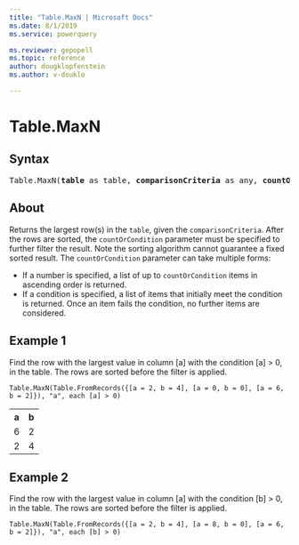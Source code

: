 ```yaml
---
title: "Table.MaxN | Microsoft Docs"
ms.date: 8/1/2019
ms.service: powerquery

ms.reviewer: gepopell
ms.topic: reference
author: dougklopfenstein
ms.author: v-douklo

---
```

# Table.MaxN

## Syntax

<pre>
Table.MaxN(<b>table</b> as table, <b>comparisonCriteria</b> as any, <b>countOrCondition</b> as any) as table
</pre>
  
## About  
Returns the largest row(s) in the `table`, given the `comparisonCriteria`. After the rows are sorted, the `countOrCondition` parameter must be specified to further filter the result. Note the sorting algorithm cannot guarantee a fixed sorted result. The `countOrCondition` parameter can take multiple forms: <ul> <li> If a number is specified, a list of up to <code>countOrCondition</code> items in ascending order is returned. </li> <li> If a condition is specified, a list of items that initially meet the condition is returned. Once an item fails the condition, no further items are considered. </li> </ul>

## Example 1
Find the row with the largest value in column [a] with the condition [a] > 0, in the table. The rows are sorted before the filter is applied.

```powerquery-m
Table.MaxN(Table.FromRecords({[a = 2, b = 4], [a = 0, b = 0], [a = 6, b = 2]}), "a", each [a] > 0)
```

<table> <tr> <th>a</th> <th>b</th> </tr> <tr> <td>6</td> <td>2</td> </tr> <tr> <td>2</td> <td>4</td> </tr> </table>

## Example 2
Find the row with the largest value in column [a] with the condition [b] > 0, in the table. The rows are sorted before the filter is applied.

```powerquery-m
Table.MaxN(Table.FromRecords({[a = 2, b = 4], [a = 8, b = 0], [a = 6, b = 2]}), "a", each [b] > 0)
```

<table> <tr> </tr> </table>
